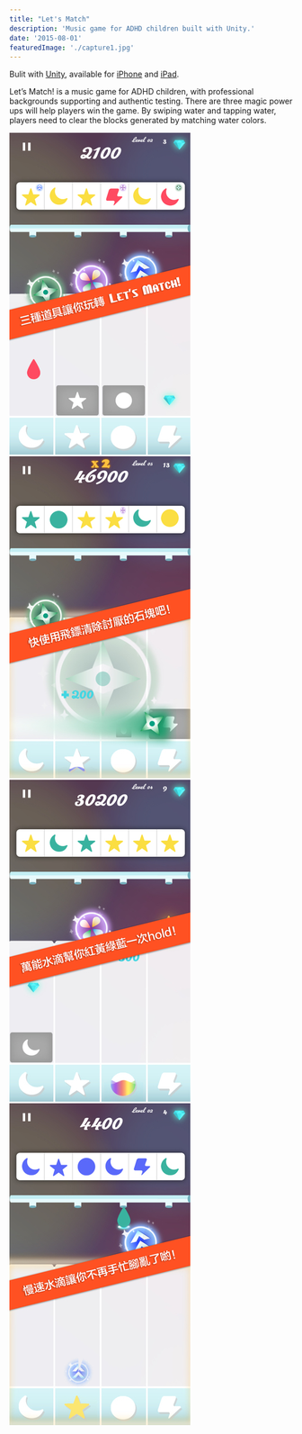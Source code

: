 ```yaml
---
title: "Let's Match"
description: 'Music game for ADHD children built with Unity.'
date: '2015-08-01'
featuredImage: './capture1.jpg'
---
```


Bulit with [Unity](https://unity3d.com), available for [iPhone](https://itunes.apple.com/us/app/lets-match!-for-iphone/id1032753937) and [iPad](https://itunes.apple.com/us/app/lets-match!-for-ipad/id1028977426).

Let’s Match! is a music game for ADHD children, with professional backgrounds supporting and authentic testing. There are three magic power ups will help players win the game. By swiping water and tapping water, players need to clear the blocks generated by matching water colors.

![](./capture1.jpg)
![](./capture2.jpg)
![](./capture3.jpg)
![](./capture4.jpg)
